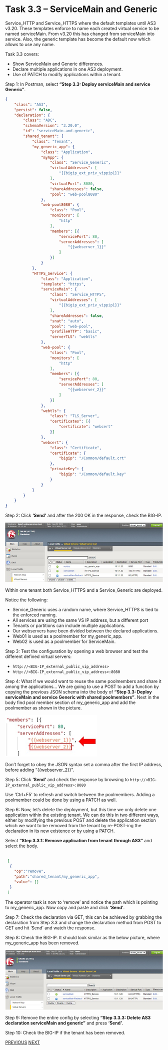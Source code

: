 # Task 3.3 – ServiceMain and Generic


Service_HTTP and Service_HTTPS where the default templates until AS3 v3.20. These templates enforce to name each created virtual service to be named serviceMain. From v3.20 this has changed from serviceMain into service. Also, the generic template has become the default now which allows to use any name.

Task 3.3 covers:

 -	Show ServiceMain and Generic differences.
 -	Declare multiple applications in one AS3 deployment.
 -	Use of PATCH to modify applications within a tenant.

Step 1: In Postman, select **“Step 3.3: Deploy serviceMain and service Generic”**.

```json
{
    "class": "AS3",
    "persist": false,
    "declaration": {
        "class": "ADC",
        "schemaVersion": "3.20.0",
        "id": "serviceMain-and-generic",
        "shared_tenant": {
            "class": "Tenant",
            "my_generic_app": {
                "class": "Application",
                "myApp": {
                    "class": "Service_Generic",
                    "virtualAddresses": [
                        "{{bigip_ext_priv_vippip1}}"
                    ],
                    "virtualPort": 8080,
                    "shareAddresses": false,
                    "pool": "web-pool8080"
                },
                "web-pool8080": {
                    "class": "Pool",
                    "monitors": [
                        "http"
                    ],
                    "members": [{
                        "servicePort": 80,
                        "serverAddresses": [
                            "{{webserver_1}}"
                        ]
                    }]
                }
            },
            "HTTPS_Service": {
                "class": "Application",
                "template": "https",
                "serviceMain": {
                    "class": "Service_HTTPS",
                    "virtualAddresses": [
                        "{{bigip_ext_priv_vippip1}}"
                    ],
                    "shareAddresses": false,
                    "snat": "auto",
                    "pool": "web-pool",
                    "profileHTTP": "basic",
                    "serverTLS": "webtls"
                },
                "web-pool": {
                    "class": "Pool",
                    "monitors": [
                        "http"
                    ],
                    "members": [{
                        "servicePort": 80,
                        "serverAddresses": [
                            "{{webserver_2}}"
                        ]
                    }]
                },
                "webtls": {
                    "class": "TLS_Server",
                    "certificates": [{
                        "certificate": "webcert"
                    }]
                },
                "webcert": {
                    "class": "Certificate",
                    "certificate": {
                        "bigip": "/Common/default.crt"
                    },
                    "privateKey": {
                        "bigip": "/Common/default.key"
                    }
                }
            }
        }
    }
}
```

Step 2: Click **‘Send’** and after the 200 OK in the response, check the BIG-IP.

![](../png/module3/task3_3_p1.png)

Within one tenant both Service_HTTPS and a Service_Generic are deployed.

Notice the following:

 - Service_Generic uses a random name, where Service_HTTPS is tied to the enforced naming.
 - All services are using the same VS IP address, but a different port
 - Tenants or partitions can include multiple applications.
 - Our webservers have been divided between the declared applications.
 - Web01 is used as a poolmember for my_generic_app.
 - Web02 is used as a poolmember for ServiceMain.

Step 3: Test the configuration by opening a web browser and test the different defined virtual servers:

 -	`http://<BIG-IP_external_public_vip_address>`
 -	`http://<BIG-IP_external_public_vip_address>:8080`

Step 4: What if we would want to reuse the same poolmembers and share it among the applications…
We are going to use a POST to add a function by copying the previous JSON schema into the body of **“Step 3.3: Deploy serviceMain and service Generic with shared poolmembers”**.
Next in the body find pool member section of my_generic_app and add the poolmember as shown in the picture.

![](../png/module3/task3_3_p2.png)

  
Don’t forget to obey the JSON syntax set a comma after the first IP address, before adding “{{webserver_2}}”. 

Step 5: Click **‘Send’** and check the response by browsing to `http://<BIG-IP_external_public_vip_address>:8080`

Use ‘Ctrl+F5’ to refresh and switch between the poolmembers.
	Adding a poolmember could be done by using a PATCH as well.

Step 6: Now, let’s delete the deployment, but this time we only delete one application within the existing tenant. We can do this in two different ways, either by modifying the previous POST and delete the application section which we want to be removed from the tenant by re-POST-ing the declaration in its new existence or by using a PATCH.

Select **“Step 3.3.1: Remove application from tenant through AS3”** and select the body.
 
```json

 [
  {
    "op":"remove",
    "path":"shared_tenant/my_generic_app",
    "value": []
  }
 ]
```
The operator task is now to ‘remove’ and notice the path which is pointing to my_generic_app.
Now copy and paste and click **‘Send’**.

Step 7: Check the declaration via GET, this can be achieved by grabbing the declaration from Step 3.3 and change the declaration method from POST to GET and hit ‘Send’ and watch the response. 

Step 8: Check the BIG-IP. It should look similar as the below picture, where my_generic_app has been removed.

![](../png/module3/task3_3_p3.png)

Step 9: Remove the entire config by selecting **“Step 3.3.3: Delete AS3 declaration serviceMain and generic”** and press **‘Send’**.

Step 10: Check the BIG-IP if the tenant has been removed.

[PREVIOUS](task3_2.md)      [NEXT](task3_4.md)
